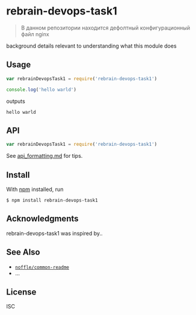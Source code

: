 # rebrain-devops-task1

> В данном репозитории находится дефолтный конфигурационный файл nginx

background details relevant to understanding what this module does

## Usage

```js
var rebrainDevopsTask1 = require('rebrain-devops-task1')

console.log('hello warld')
```

outputs

```
hello warld
```

## API

```js
var rebrainDevopsTask1 = require('rebrain-devops-task1')
```

See [api_formatting.md](api_formatting.md) for tips.

## Install

With [npm](https://npmjs.org/) installed, run

```
$ npm install rebrain-devops-task1
```

## Acknowledgments

rebrain-devops-task1 was inspired by..

## See Also

- [`noffle/common-readme`](https://github.com/noffle/common-readme)
- ...

## License

ISC


